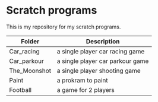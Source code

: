 # Scratch programs

This is my repository for my scratch programs.

| Folder | Description |
| --- | --- |
| Car_racing | a single player car racing game 
| Car_parkour | a single player car parkour game
| The_Moonshot | a single player shooting game
| Paint | a prokram to paint
| Football | a game for 2 players


